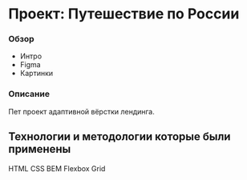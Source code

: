 # Проект: Путешествие по России

### Обзор
* Интро
* Figma
* Картинки

### Описание
Пет проект адаптивной вёрстки лендинга.

## Технологии и методологии которые были применены
HTML
CSS
BEM
Flexbox
Grid

[Ссылка на сайт (клик)]: https://goldengidora.github.io/russian-travel/
